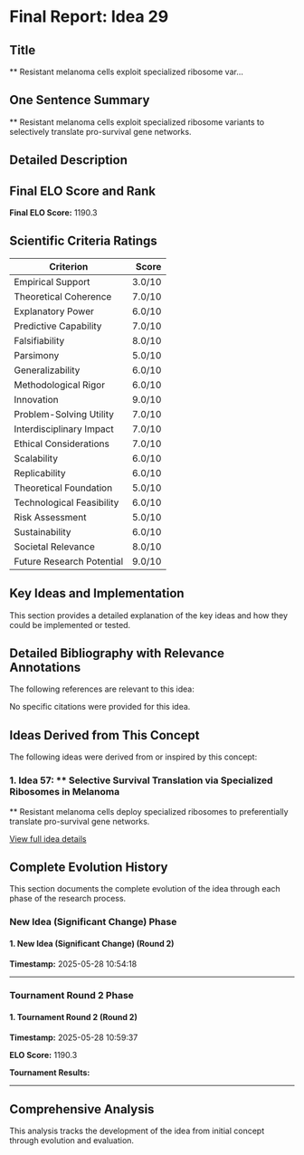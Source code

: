 # Final Report: Idea 29

## Title

** Resistant melanoma cells exploit specialized ribosome var...

## One Sentence Summary

** Resistant melanoma cells exploit specialized ribosome variants to selectively translate pro-survival gene networks.

## Detailed Description




## Final ELO Score and Rank

**Final ELO Score:** 1190.3

## Scientific Criteria Ratings

| Criterion | Score |
|---|---:|
| Empirical Support | 3.0/10 |
| Theoretical Coherence | 7.0/10 |
| Explanatory Power | 6.0/10 |
| Predictive Capability | 7.0/10 |
| Falsifiability | 8.0/10 |
| Parsimony | 5.0/10 |
| Generalizability | 6.0/10 |
| Methodological Rigor | 6.0/10 |
| Innovation | 9.0/10 |
| Problem-Solving Utility | 7.0/10 |
| Interdisciplinary Impact | 7.0/10 |
| Ethical Considerations | 7.0/10 |
| Scalability | 6.0/10 |
| Replicability | 6.0/10 |
| Theoretical Foundation | 5.0/10 |
| Technological Feasibility | 6.0/10 |
| Risk Assessment | 5.0/10 |
| Sustainability | 6.0/10 |
| Societal Relevance | 8.0/10 |
| Future Research Potential | 9.0/10 |

## Key Ideas and Implementation

This section provides a detailed explanation of the key ideas and how they could be implemented or tested.


## Detailed Bibliography with Relevance Annotations

The following references are relevant to this idea:

No specific citations were provided for this idea.


## Ideas Derived from This Concept

The following ideas were derived from or inspired by this concept:

### 1. Idea 57: ** Selective Survival Translation via Specialized Ribosomes in Melanoma

** Resistant melanoma cells deploy specialized ribosomes to preferentially translate pro-survival gene networks.

[View full idea details](idea_57_final.md)

## Complete Evolution History

This section documents the complete evolution of the idea through each phase of the research process.

### New Idea (Significant Change) Phase

#### 1. New Idea (Significant Change) (Round 2)
**Timestamp:** 2025-05-28 10:54:18



---

### Tournament Round 2 Phase

#### 1. Tournament Round 2 (Round 2)
**Timestamp:** 2025-05-28 10:59:37

**ELO Score:** 1190.3

**Tournament Results:**



---

## Comprehensive Analysis

This analysis tracks the development of the idea from initial concept through evolution and evaluation.

